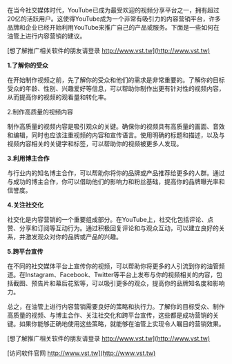 在当今社交媒体时代，YouTube已成为最受欢迎的视频分享平台之一，拥有超过20亿的活跃用户。这使得YouTube成为一个非常有吸引力的内容营销平台，许多品牌和企业已经开始利用YouTube来推广自己的产品或服务。下面是一些如何在油管上进行内容营销的建议。

[想了解推广相关软件的朋友请登录 http://www.vst.tw](http://www.vst.tw)

**1.了解你的受众**

在开始制作视频之前，先了解你的受众和他们的需求是非常重要的。了解你的目标受众的年龄、性别、兴趣爱好等信息，可以帮助你制作出更有针对性的视频内容，从而提高你的视频的观看量和转化率。

2.制作高质量的视频内容

制作高质量的视频内容是吸引观众的关键。确保你的视频具有高质量的画面、音效和编辑，同时也应该注重视频的内容和宣传语言。使用明确的标题和描述，以及与视频内容相关的关键字和标签，可以帮助你的视频被更多人发现。

**3.利用博主合作**

与行业内的知名博主合作，可以帮助你将你的品牌或产品推荐给更多的人群。通过与成功的博主合作，你可以借助他们的影响力和粉丝基础，提高你的品牌曝光率和信誉度。

**4.关注社交化**

社交化是内容营销的一个重要组成部分。在YouTube上，社交化包括评论、点赞、分享和订阅等互动行为。通过积极回复评论和与观众互动，可以建立良好的关系，并激发观众对你的品牌或产品的兴趣。

**5.跨平台宣传**

在不同的社交媒体平台上宣传你的视频，可以帮助你将更多的人引流到你的油管频道。在Instagram、Facebook、Twitter等平台上发布与你的视频相关的内容，包括截图、预告片和幕后花絮等，可以吸引更多的观众，提高你的品牌知名度和影响力。

总之，在油管上进行内容营销需要良好的策略和执行力。了解你的目标受众、制作高质量的视频、与博主合作、关注社交化和跨平台宣传，这些都是成功营销的关键。如果你能够正确地使用这些策略，就能够在油管上实现令人瞩目的营销效果。

[想了解推广相关软件的朋友请登录 http://www.vst.tw](http://www.vst.tw)


[访问软件官网 http://www.vst.tw](http://www.vst.tw)
